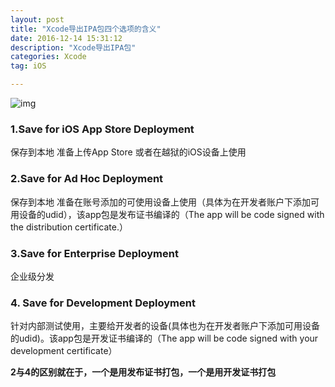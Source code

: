 ```yaml
---
layout: post
title: "Xcode导出IPA包四个选项的含义"
date: 2016-12-14 15:31:12
description: "Xcode导出IPA包"
categories: Xcode
tag: iOS

---
```


![img](http://img.blog.csdn.net/20161214152653259?watermark/2/text/aHR0cDovL2Jsb2cuY3Nkbi5uZXQvc3VfaG9tZQ==/font/5a6L5L2T/fontsize/400/fill/I0JBQkFCMA==/dissolve/70/gravity/SouthEast "ipa")

### 1.Save for iOS App Store Deployment
保存到本地 准备上传App Store 或者在越狱的iOS设备上使用

### 2.Save for Ad Hoc Deployment
保存到本地 准备在账号添加的可使用设备上使用（具体为在开发者账户下添加可用设备的udid），该app包是发布证书编译的（The app will be code signed with the distribution certificate.）

### 3.Save for Enterprise Deployment
企业级分发

### 4. Save for Development Deployment
针对内部测试使用，主要给开发者的设备(具体也为在开发者账户下添加可用设备的udid)。该app包是开发证书编译的（The app will be code signed with your development certificate）

**2与4的区别就在于，一个是用发布证书打包，一个是用开发证书打包**